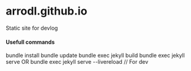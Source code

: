 # arrodl.github.io

Static site for devlog

#### Usefull commands
bundle install
bundle update
bundle exec jekyll build
bundle exec jekyll serve
OR
bundle exec jekyll serve --livereload // For dev
